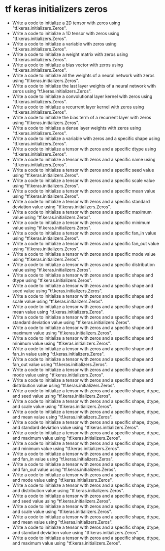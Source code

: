 # tf keras initializers zeros

- Write a code to initialize a 2D tensor with zeros using "tf.keras.initializers.Zeros".
- Write a code to initialize a 1D tensor with zeros using "tf.keras.initializers.Zeros".
- Write a code to initialize a variable with zeros using "tf.keras.initializers.Zeros".
- Write a code to initialize a weight matrix with zeros using "tf.keras.initializers.Zeros".
- Write a code to initialize a bias vector with zeros using "tf.keras.initializers.Zeros".
- Write a code to initialize all the weights of a neural network with zeros using "tf.keras.initializers.Zeros".
- Write a code to initialize the last layer weights of a neural network with zeros using "tf.keras.initializers.Zeros".
- Write a code to initialize a convolutional layer kernel with zeros using "tf.keras.initializers.Zeros".
- Write a code to initialize a recurrent layer kernel with zeros using "tf.keras.initializers.Zeros".
- Write a code to initialize the bias term of a recurrent layer with zeros using "tf.keras.initializers.Zeros".
- Write a code to initialize a dense layer weights with zeros using "tf.keras.initializers.Zeros".
- Write a code to initialize a variable with zeros and a specific shape using "tf.keras.initializers.Zeros".
- Write a code to initialize a tensor with zeros and a specific dtype using "tf.keras.initializers.Zeros".
- Write a code to initialize a tensor with zeros and a specific name using "tf.keras.initializers.Zeros".
- Write a code to initialize a tensor with zeros and a specific seed value using "tf.keras.initializers.Zeros".
- Write a code to initialize a tensor with zeros and a specific scale value using "tf.keras.initializers.Zeros".
- Write a code to initialize a tensor with zeros and a specific mean value using "tf.keras.initializers.Zeros".
- Write a code to initialize a tensor with zeros and a specific standard deviation value using "tf.keras.initializers.Zeros".
- Write a code to initialize a tensor with zeros and a specific maximum value using "tf.keras.initializers.Zeros".
- Write a code to initialize a tensor with zeros and a specific minimum value using "tf.keras.initializers.Zeros".
- Write a code to initialize a tensor with zeros and a specific fan_in value using "tf.keras.initializers.Zeros".
- Write a code to initialize a tensor with zeros and a specific fan_out value using "tf.keras.initializers.Zeros".
- Write a code to initialize a tensor with zeros and a specific mode value using "tf.keras.initializers.Zeros".
- Write a code to initialize a tensor with zeros and a specific distribution value using "tf.keras.initializers.Zeros".
- Write a code to initialize a tensor with zeros and a specific shape and dtype using "tf.keras.initializers.Zeros".
- Write a code to initialize a tensor with zeros and a specific shape and seed value using "tf.keras.initializers.Zeros".
- Write a code to initialize a tensor with zeros and a specific shape and scale value using "tf.keras.initializers.Zeros".
- Write a code to initialize a tensor with zeros and a specific shape and mean value using "tf.keras.initializers.Zeros".
- Write a code to initialize a tensor with zeros and a specific shape and standard deviation value using "tf.keras.initializers.Zeros".
- Write a code to initialize a tensor with zeros and a specific shape and maximum value using "tf.keras.initializers.Zeros".
- Write a code to initialize a tensor with zeros and a specific shape and minimum value using "tf.keras.initializers.Zeros".
- Write a code to initialize a tensor with zeros and a specific shape and fan_in value using "tf.keras.initializers.Zeros".
- Write a code to initialize a tensor with zeros and a specific shape and fan_out value using "tf.keras.initializers.Zeros".
- Write a code to initialize a tensor with zeros and a specific shape and mode value using "tf.keras.initializers.Zeros".
- Write a code to initialize a tensor with zeros and a specific shape and distribution value using "tf.keras.initializers.Zeros".
- Write a code to initialize a tensor with zeros and a specific shape, dtype, and seed value using "tf.keras.initializers.Zeros".
- Write a code to initialize a tensor with zeros and a specific shape, dtype, and scale value using "tf.keras.initializers.Zeros".
- Write a code to initialize a tensor with zeros and a specific shape, dtype, and mean value using "tf.keras.initializers.Zeros".
- Write a code to initialize a tensor with zeros and a specific shape, dtype, and standard deviation value using "tf.keras.initializers.Zeros".
- Write a code to initialize a tensor with zeros and a specific shape, dtype, and maximum value using "tf.keras.initializers.Zeros".
- Write a code to initialize a tensor with zeros and a specific shape, dtype, and minimum value using "tf.keras.initializers.Zeros".
- Write a code to initialize a tensor with zeros and a specific shape, dtype, and fan_in value using "tf.keras.initializers.Zeros".
- Write a code to initialize a tensor with zeros and a specific shape, dtype, and fan_out value using "tf.keras.initializers.Zeros".
- Write a code to initialize a tensor with zeros and a specific shape, dtype, and mode value using "tf.keras.initializers.Zeros".
- Write a code to initialize a tensor with zeros and a specific shape, dtype, and distribution value using "tf.keras.initializers.Zeros".
- Write a code to initialize a tensor with zeros and a specific shape, dtype, and seed value using "tf.keras.initializers.Zeros".
- Write a code to initialize a tensor with zeros and a specific shape, dtype, and scale value using "tf.keras.initializers.Zeros".
- Write a code to initialize a tensor with zeros and a specific shape, dtype, and mean value using "tf.keras.initializers.Zeros".
- Write a code to initialize a tensor with zeros and a specific shape, dtype, and standard deviation value using "tf.keras.initializers.Zeros".
- Write a code to initialize a tensor with zeros and a specific shape, dtype, and maximum value using "tf.keras.initializers.Zeros".